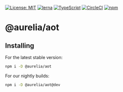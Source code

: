 [![License: MIT](https://img.shields.io/badge/License-MIT-yellow.svg)](https://opensource.org/licenses/MIT)
[![lerna](https://img.shields.io/badge/maintained%20with-lerna-cc00ff.svg)](https://lernajs.io/)
[![TypeScript](https://img.shields.io/badge/%3C%2F%3E-TypeScript-%230074c1.svg)](http://www.typescriptlang.org/)
[![CircleCI](https://circleci.com/gh/aurelia/aurelia.svg?style=shield)](https://circleci.com/gh/aurelia/aurelia)
[![npm](https://img.shields.io/npm/v/@aurelia/aot.svg?maxAge=3600)](https://www.npmjs.com/package/@aurelia/aot)
# @aurelia/aot

## Installing

For the latest stable version:

```bash
npm i -D @aurelia/aot
```

For our nightly builds:

```bash
npm i -D @aurelia/aot@dev
```
